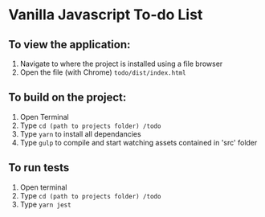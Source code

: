 # Vanilla Javascript To-do List

## To view the application:

1. Navigate to where the project is installed using a file browser
2. Open the file (with Chrome) ```todo/dist/index.html ```

## To build on the project:

1. Open Terminal
2. Type ```cd (path to projects folder) /todo``` 
3. Type ```yarn``` to install all dependancies
4. Type ```gulp``` to compile and start watching assets contained in 'src' folder

## To run tests

1. Open terminal
2. Type ```cd (path to projects folder) /todo``` 
3. Type ```yarn jest```

